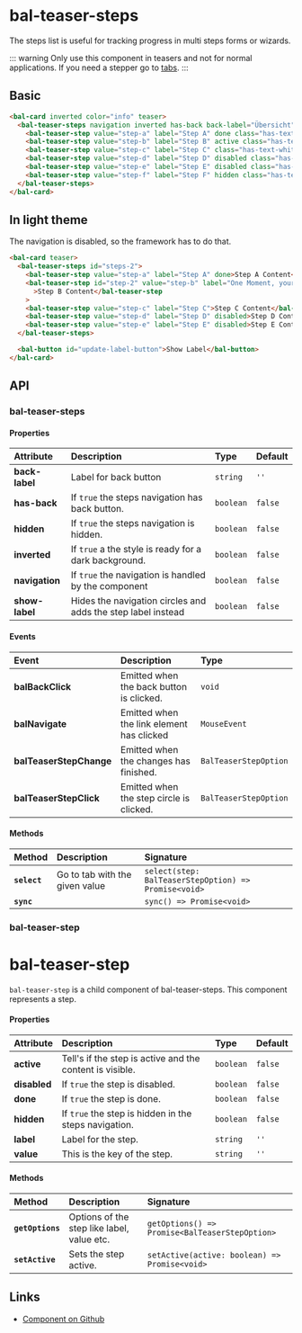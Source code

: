 # bal-teaser-steps

<!-- START: human documentation top -->

The steps list is useful for tracking progress in multi steps forms or wizards.

::: warning
Only use this component in teasers and not for normal applications. If you need a stepper go to [tabs](/components/bal-tabs.html#stepper).
:::

## Basic

<ClientOnly> <docs-demo-bal-teaser-steps-95></docs-demo-bal-teaser-steps-95></ClientOnly>

```html
<bal-card inverted color="info" teaser>
  <bal-teaser-steps navigation inverted has-back back-label="Übersicht">
    <bal-teaser-step value="step-a" label="Step A" done class="has-text-white">Step A Content</bal-teaser-step>
    <bal-teaser-step value="step-b" label="Step B" active class="has-text-white">Step B Content</bal-teaser-step>
    <bal-teaser-step value="step-c" label="Step C" class="has-text-white">Step C Content</bal-teaser-step>
    <bal-teaser-step value="step-d" label="Step D" disabled class="has-text-white">Step D Content</bal-teaser-step>
    <bal-teaser-step value="step-e" label="Step E" disabled class="has-text-white">Step E Content</bal-teaser-step>
    <bal-teaser-step value="step-f" label="Step F" hidden class="has-text-white">Step F Content</bal-teaser-step>
  </bal-teaser-steps>
</bal-card>
```

## In light theme

The navigation is disabled, so the framework has to do that.

<ClientOnly> <docs-demo-bal-teaser-steps-96></docs-demo-bal-teaser-steps-96></ClientOnly>

```html
<bal-card teaser>
  <bal-teaser-steps id="steps-2">
    <bal-teaser-step value="step-a" label="Step A" done>Step A Content</bal-teaser-step>
    <bal-teaser-step id="step-2" value="step-b" label="One Moment, your premium is being clacluated..." active
      >Step B Content</bal-teaser-step
    >
    <bal-teaser-step value="step-c" label="Step C">Step C Content</bal-teaser-step>
    <bal-teaser-step value="step-d" label="Step D" disabled>Step D Content</bal-teaser-step>
    <bal-teaser-step value="step-e" label="Step E" disabled>Step E Content</bal-teaser-step>
  </bal-teaser-steps>

  <bal-button id="update-label-button">Show Label</bal-button>
</bal-card>
```

## API

### bal-teaser-steps

#### Properties

| Attribute      | Description                                                  | Type      | Default |
| :------------- | :----------------------------------------------------------- | :-------- | :------ |
| **back-label** | Label for back button                                        | `string`  | `''`    |
| **has-back**   | If `true` the steps navigation has back button.              | `boolean` | `false` |
| **hidden**     | If `true` the steps navigation is hidden.                    | `boolean` | `false` |
| **inverted**   | If `true` a the style is ready for a dark background.        | `boolean` | `false` |
| **navigation** | If `true` the navigation is handled by the component         | `boolean` | `false` |
| **show-label** | Hides the navigation circles and adds the step label instead | `boolean` | `false` |

#### Events

| Event                   | Description                               | Type                  |
| :---------------------- | :---------------------------------------- | :-------------------- |
| **balBackClick**        | Emitted when the back button is clicked.  | `void`                |
| **balNavigate**         | Emitted when the link element has clicked | `MouseEvent`          |
| **balTeaserStepChange** | Emitted when the changes has finished.    | `BalTeaserStepOption` |
| **balTeaserStepClick**  | Emitted when the step circle is clicked.  | `BalTeaserStepOption` |

#### Methods

| Method       | Description                    | Signature                                            |
| :----------- | :----------------------------- | :--------------------------------------------------- |
| **`select`** | Go to tab with the given value | `select(step: BalTeaserStepOption) => Promise<void>` |
| **`sync`**   |                                | `sync() => Promise<void>`                            |

### bal-teaser-step

# bal-teaser-step

`bal-teaser-step` is a child component of bal-teaser-steps. This component represents a step.

#### Properties

| Attribute    | Description                                              | Type      | Default |
| :----------- | :------------------------------------------------------- | :-------- | :------ |
| **active**   | Tell's if the step is active and the content is visible. | `boolean` | `false` |
| **disabled** | If `true` the step is disabled.                          | `boolean` | `false` |
| **done**     | If `true` the step is done.                              | `boolean` | `false` |
| **hidden**   | If `true` the step is hidden in the steps navigation.    | `boolean` | `false` |
| **label**    | Label for the step.                                      | `string`  | `''`    |
| **value**    | This is the key of the step.                             | `string`  | `''`    |

#### Methods

| Method           | Description                                | Signature                                      |
| :--------------- | :----------------------------------------- | :--------------------------------------------- |
| **`getOptions`** | Options of the step like label, value etc. | `getOptions() => Promise<BalTeaserStepOption>` |
| **`setActive`**  | Sets the step active.                      | `setActive(active: boolean) => Promise<void>`  |

<!-- START: human documentation bottom -->

<!-- END: human documentation bottom -->

## Links

- [Component on Github](https://github.com/baloise/ui-library/blob/master/packages/library/src/components/bal-teaser-steps)

<ClientOnly>
  <docs-component-script tag="balTeaserSteps"></docs-component-script>
</ClientOnly>
